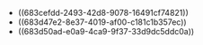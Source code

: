- ((683cefdd-2493-42d8-9078-16491cf74821))
- ((683d47e2-8e37-4019-af00-c181c1b357ec))
- ((683d50ad-e0a9-4ca9-9f37-33d9dc5ddc0a))